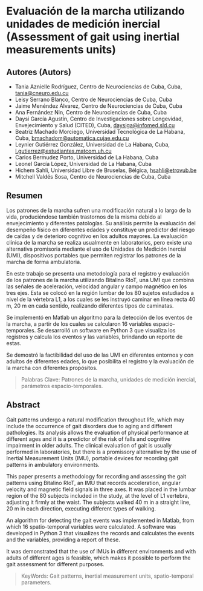 # Evaluación de la marcha utilizando unidades de medición inercial (Assessment of gait using inertial measurements units)

## Autores (Autors)

* Tania Aznielle Rodríguez, Centro de Neurociencias de Cuba, Cuba, tania@cneuro.edu.cu
* Leisy Serrano Blanco, Centro de Neurociencias de Cuba, Cuba
* Jaime Menéndez Álvarez, Centro de Neurociencias de Cuba, Cuba
* Ana Fernández Nin, Centro de Neurociencias de Cuba, Cuba
* Daysi García Agustín, Centro de Investigaciones sobre Longevidad, Envejecimiento y Salud (CITED), Cuba, daysiga@infomed.sld.cu
* Beatriz Machado Morciego, Universidad Tecnológica de La Habana, Cuba, bmachadom@automatica.cujae.edu.cu
* Leynier Gutiérrez González, Universidad de La Habana, Cuba, l.gutierrez@estudiantes.matcom.uh.cu
* Carlos Bermudez Porto, Universidad de La Habana, Cuba
* Leonel García López, Universidad de La Habana, Cuba
* Hichem Sahli, Universidad Libre de Bruselas, Bélgica, hsahli@etrovub.be
* Mitchell Valdés Sosa, Centro de Neurociencias de Cuba, Cuba

## Resumen

Los patrones de la marcha sufren una modificación natural a lo largo de la vida, produciéndose también trastornos de la misma debido al envejecimiento y diferentes patologías. Su análisis permite la evaluación del desempeño físico en diferentes edades y constituye un predictor del riesgo de caídas y de deterioro cognitivo en los adultos mayores. La evaluación clínica de la marcha se realiza usualmente en laboratorios, pero existe una alternativa promisoria mediante el uso de Unidades de Medición Inercial (UMI), dispositivos portables que permiten registrar los patrones de la marcha de forma ambulatoria.

En este trabajo se presenta una metodología para el registro y evaluación de los patrones de la marcha utilizando Bitalino RIoT, una UMI que combina las señales de aceleración, velocidad angular y campo magnético en los tres ejes. Esta se colocó en la región lumbar de los 80 sujetos estudiados a nivel de la vértebra L1, a los cuales se les instruyó caminar en línea recta 40 m, 20 m en cada sentido, realizando diferentes tipos de caminatas.

Se implementó en Matlab un algoritmo para la detección de los eventos de la marcha, a partir de los cuales se calcularon 16 variables espacio-temporales. Se desarrolló un software en Python 3 que visualiza los registros y calcula los eventos y las variables, brindando un reporte de estas.

Se demostró la factibilidad del uso de las UMI en diferentes entornos y con adultos de diferentes edades, lo que posibilita el registro y la evaluación de la marcha con diferentes propósitos.

> Palabras Clave: Patrones de la marcha, unidades de medición inercial, parámetros espacio-temporales.

## Abstract

Gait patterns undergo a natural modification throughout life, which may include the occurrence of gait disorders due to aging and different pathologies. Its analysis allows the evaluation of physical performance at different ages and it is a predictor of the risk of falls and cognitive impairment in older adults. The clinical evaluation of gait is usually performed in laboratories, but there is a promissory alternative by the use of Inertial Measurement Units (IMU), portable devices for recording gait patterns in ambulatory environments.

This paper presents a methodology for recording and assessing the gait patterns using Bitalino RIoT, an IMU that records acceleration, angular velocity and magnetic field signals in three axes. It was placed in the lumbar region of the 80 subjects included in the study, at the level of L1 vertebra, adjusting it firmly at the waist. The subjects walked 40 m in a straight line, 20 m in each direction, executing different types of walking.

An algorithm for detecting the gait events was implemented in Matlab, from which 16 spatio-temporal variables were calculated. A software was developed in Python 3 that visualizes the records and calculates the events and the variables, providing a report of these.

It was demonstrated that the use of IMUs in different environments and with adults of different ages is feasible, which makes it possible to perform the gait assessment for different purposes.

> KeyWords: Gait patterns, inertial measurement units, spatio-temporal parameters.
